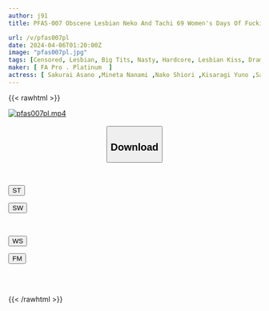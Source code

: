 ```yaml
---
author: j91
title: PFAS-007 Obscene Lesbian Neko And Tachi 69 Women's Days Of Fucking Together Forever

url: /v/pfas007pl
date: 2024-04-06T01:20:00Z
image: "pfas007pl.jpg"
tags: [Censored, Lesbian, Big Tits, Nasty, Hardcore, Lesbian Kiss, Drama, Multiple Story	]
maker: [ FA Pro . Platinum  ]
actress: [ Sakurai Asano ,Mineta Nanami ,Nako Shiori ,Kisaragi Yuno ,Saikai Shion ]
---
```



{{< rawhtml >}}

<div class="video" data-videoid="bk62rWplgZfPj2e">
    <a href="javascript:;">
        <img src="/v/pfas007pl/pfas007pl.jpg" width="WIDTH" height="HEIGHT" alt="pfas007pl.mp4" loading="lazy">
    </a>
</div>

<script type="text/javascript" src="https://j91.asia/asset/on-demand-st.js"></script>

<br>
  <link rel="stylesheet" href="https://j91.asia/asset/bs5.css">
  
  <center>
  <button class="btn btn-primary" type="button" data-bs-toggle="collapse" data-bs-target=".multi-collapse" aria-expanded="false" aria-controls="multiCollapseExample1 multiCollapseExample2"><h2>Download</h2></button></center>
</p>
<div class="row">
  <div class="col">
    <div class="collapse multi-collapse" id="multiCollapseExample1">
      <div class="card card-body">
	      	      <br>
<div class="buttons">  
<p><a href="https://streamtape.to/v/bk62rWplgZfPj2e" target="_blank"><button class="btn-hover color-3"><i class="fa fa-download"></i> ST</button></a></p>
<p><a href="https://asnwish.com/yfmzjo2plq73" target="_blank"><button class="btn-hover color-2"><i class="fa fa-download"></i> SW</button></a></p></div>
    </div>
  </div>
</div>
  <div class="col">
    <div class="collapse multi-collapse" id="multiCollapseExample2">
      <div class="card card-body">
	      <br>
<div class="buttons">
<p><a href="https://wolfstream.tv/8cl3qbfh4tt7"><button class="btn-hover color-9"><i class="fa fa-download"></i> WS</button></a></p>
<p><a href="https://filemoon.sx/d/1mmwj1i054zi"><button class="btn-hover color-8"><i class="fa fa-download"></i> FM</button></a></p></div>
<br><br>
      </div>
    </div>
  </div>
</div>

{{< /rawhtml >}}